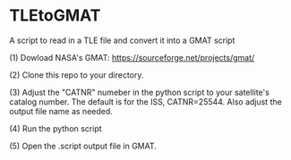 # TLEtoGMAT
A script to read in a TLE file and convert it into a GMAT script

(1) Dowload NASA's GMAT: https://sourceforge.net/projects/gmat/

(2) Clone this repo to your directory.

(3) Adjust the "CATNR" numeber in the python script to your satellite's catalog number.  The default is for the ISS, CATNR=25544.  Also adjust the output file name as needed.

(4) Run the python script

(5) Open the .script output file in GMAT.

